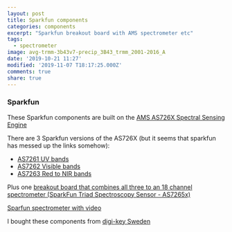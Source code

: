 ```yaml
---
layout: post
title: Sparkfun components
categories: components
excerpt: "Sparkfun breakout board with AMS spectrometer etc"
tags:
  - spectrometer
image: avg-trmm-3b43v7-precip_3B43_trmm_2001-2016_A
date: '2019-10-21 11:27'
modified: '2019-11-07 T18:17:25.000Z'
comments: true
share: true
---
```


### Sparkfun

These Sparkfun components are built on the [AMS AS726X Spectral Sensing Engine](../../sensors/sensors-ams)

There are 3 Sparkfun versions of the AS726X (but it seems that sparkfun has messed up the links somehow):

- [AS7261 UV bands](https://www.sparkfun.com/products/15490)
- [AS7262 Visible bands](https://www.sparkfun.com/products/15491)
- [AS7263 Red to NIR bands](https://www.sparkfun.com/products/15492)

Plus one [breakout board that combines all three to an 18 channel spectrometer (SparkFun Triad Spectroscopy Sensor - AS7265x)](https://www.sparkfun.com/products/15050)

[Sparfun spectrometer with video](https://learn.sparkfun.com/tutorials/as726x-nirvi?_ga=2.211969364.15411215.1573062302-739318782.1573062302)

I bought these components from [digi-key Sweden](https://www.digikey.se)
